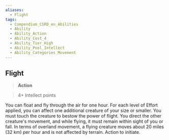 ```yaml
---
aliases:
  - Flight
tags:
  - Compendium_CSRD_en_Abilities
  - Ability
  - Ability_Action
  - Ability_Cost_4
  - Ability_Tier_High
  - Ability_Pool_Intellect
  - Ability_Categories_Movement
---
```

  
    
## Flight    
>**Action**    
>4+ Intellect points  
    
You can float and fly through the air for one hour. For each level of Effort applied, you can affect one additional creature of your size or smaller. You must touch the creature to bestow the power of flight. You direct the other creature's movement, and while flying, it must remain within sight of you or fall. In terms of overland movement, a flying creature moves about 20 miles (32 km) per hour and is not affected by terrain. Action to initiate.